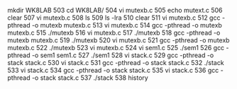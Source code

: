   mkdir WK8LAB
  503  cd WK8LAB/
  504  vi mutexb.c
  505  echo mutext.c
  506  clear
  507  vi mutexb.c
  508  ls
  509  ls -lra
  510  clear
  511  vi mutexb.c
  512  gcc -pthread -o mutexb mutexb.c
  513  vi mutexb.c
  514  gcc -pthread -o mutexb mutexb.c
  515  ./mutexb
  516  vi mutexb.c
  517  ./mutexb
  518  gcc -pthread -o mutexb mutexb.c
  519  ./mutexb
  520  vi mutexb.c
  521  gcc -pthread -o mutexb mutexb.c
  522  ./mutexb
  523  vi mutexb.c
  524  vi sem1.c
  525  ./sem1
  526  gcc -pthread -o sem1 sem1.c
  527  ./sem1
  528  vi stack.c
  529  gcc -pthread -o stack stack.c
  530  vi stack.c
  531  gcc -pthread -o stack stack.c
  532  ./stack
  533  vi stack.c
  534  gcc -pthread -o stack stack.c
  535  vi stack.c
  536  gcc -pthread -o stack stack.c
  537  ./stack
  538  history

  